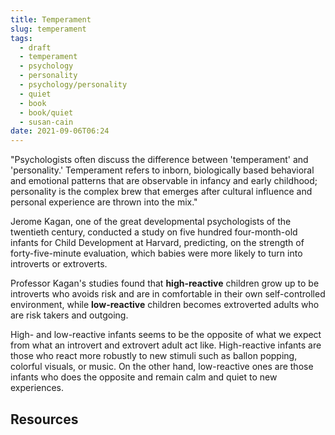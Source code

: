 ```yaml
---
title: Temperament
slug: temperament
tags:
  - draft
  - temperament
  - psychology
  - personality
  - psychology/personality
  - quiet
  - book
  - book/quiet
  - susan-cain
date: 2021-09-06T06:24
---
```



"Psychologists often discuss the difference between 'temperament' and
'personality.' Temperament refers to inborn, biologically based behavioral and
emotional patterns that are observable in infancy and early childhood;
personality is the complex brew that emerges after cultural influence and
personal experience are thrown into the mix."

Jerome Kagan, one of the great developmental psychologists of the twentieth
century, conducted a study on five hundred four-month-old infants for Child
Development at Harvard, predicting, on the strength of forty-five-minute
evaluation, which babies were more likely to turn into introverts or extroverts.

Professor Kagan's studies found that **high-reactive** children grow up to be
introverts who avoids risk and are in comfortable in their own self-controlled
environment, while **low-reactive** children becomes extroverted adults who are
risk takers and outgoing.

High- and low-reactive infants seems to be the opposite of what we expect from
what an introvert and extrovert adult act like. High-reactive infants are those
who react more robustly to new stimuli such as ballon popping, colorful visuals,
or music. On the other hand, low-reactive ones are those infants who does the
opposite and remain calm and quiet to new experiences.


## Resources

[^1]: Quiet: The Power of Introverts in a World That Can't Stop Talking - Chapter 4: Is Temperament Destiny?

